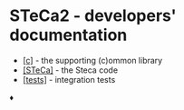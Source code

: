 # STeCa2 - developers' documentation

* [[c]](c/doc.md) - the supporting (c)ommon library
* [[STeCa]](STeCa/doc.md) - the Steca code
* [[tests]](tests/doc.md) - integration tests

♦